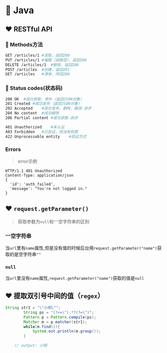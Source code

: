 # :watermelon: Java

## :heart: RESTful API

### :bookmark: Methods方法
```bash
GET /articles/1	#读取，返回200
PUT /articles/1	#编辑（或路径），返回200
DELETE /articles/1	#删除，返回200
POST /articles	#创建，返回201
GET /articles	#清单，传回200
```

### :bookmark: Status codes(状态码)
```bash
200 OK	#成功获取，修补（返回JSON对象）
201 Created	#成功发布（返回JSON对象）
202 Accepted	#成功发布，删除，路径-异步
204 No content	#成功删除
206 Partial content	#成功获取-异步

401 Unauthorized	#未认证
403 Forbidden	#已验证，但没有权限
422 Unprocessable entity	#验证方式
```
### Errors
>error示例

```http
HTTP/1.1 401 Unauthorized
Content-Type: application/json
{
  'id': 'auth_failed',
  'message': "You're not logged in."
}
```

## :heart: `request.getParameter()`
>获取参数为`null`和`""`空字符串的区别

### `""`空字符串

当`url`里有`name`属性,但是没有值的时候后台用`request.getParameter("name")`获取的是空字符串`""`

### `null`

当`url`里没有`name`属性,`request.getParameter("name")`获取的值是`null`

## :heart: 提取双引号中间的值（`regex`）
```java
String str1 = "\"小明\"";
		String ps = "(?<=\").*?(?=\")";
		Pattern p = Pattern.compile(ps);
		Matcher m = p.matcher(str1);
		while(m.find()){
			System.out.println(m.group());
		}
    
    // output: 小明
```


